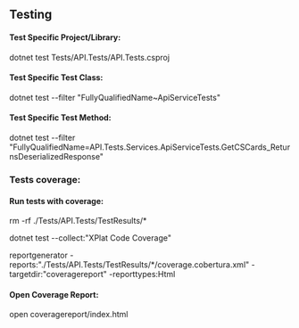 ## Testing

#### Test Specific Project/Library:

dotnet test Tests/API.Tests/API.Tests.csproj

#### Test Specific Test Class:

dotnet test --filter "FullyQualifiedName~ApiServiceTests"

#### Test Specific Test Method:

dotnet test --filter "FullyQualifiedName=API.Tests.Services.ApiServiceTests.GetCSCards_ReturnsDeserializedResponse"

### Tests coverage:

#### Run tests with coverage:

rm -rf ./Tests/API.Tests/TestResults/\*

dotnet test --collect:"XPlat Code Coverage"

reportgenerator -reports:"./Tests/API.Tests/TestResults/\*/coverage.cobertura.xml" -targetdir:"coveragereport" -reporttypes:Html

#### Open Coverage Report:

open coveragereport/index.html
